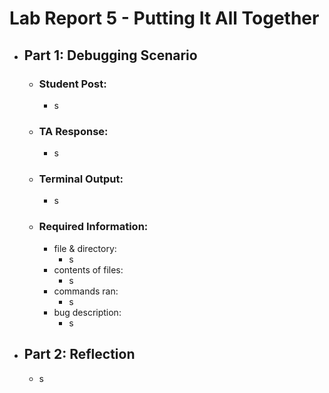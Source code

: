 # Lab Report 5 - Putting It All Together

- ## Part 1: Debugging Scenario
  - ### Student Post:
    - s
  - ### TA Response:
    - s
  - ### Terminal Output:
    - s
  - ### Required Information:
    - file & directory:
      - s
    - contents of files:
      - s
    - commands ran:
      - s
    - bug description:
      - s
  
- ## Part 2: Reflection
  - s

